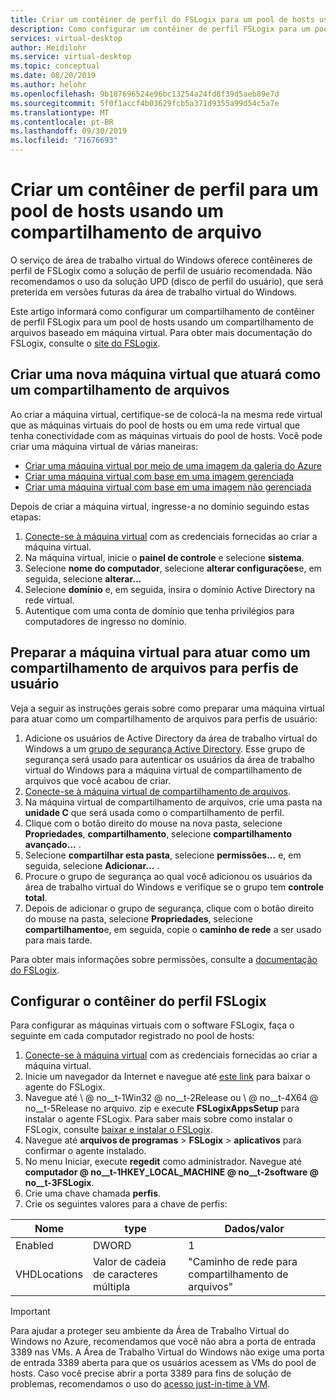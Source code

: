 ```yaml
---
title: Criar um contêiner de perfil do FSLogix para um pool de hosts usando um compartilhamento de arquivos baseado em máquina virtual-Azure
description: Como configurar um contêiner de perfil FSLogix para um pool de hosts de área de trabalho virtual do Windows usando um compartilhamento de arquivos baseado em máquina virtual.
services: virtual-desktop
author: Heidilohr
ms.service: virtual-desktop
ms.topic: conceptual
ms.date: 08/20/2019
ms.author: helohr
ms.openlocfilehash: 9b187696524e96bc13254a24fd8f39d5aeb89e7d
ms.sourcegitcommit: 5f0f1accf4b03629fcb5a371d9355a99d54c5a7e
ms.translationtype: MT
ms.contentlocale: pt-BR
ms.lasthandoff: 09/30/2019
ms.locfileid: "71676693"
---
```

# <a name="create-a-profile-container-for-a-host-pool-using-a-file-share"></a>Criar um contêiner de perfil para um pool de hosts usando um compartilhamento de arquivo

O serviço de área de trabalho virtual do Windows oferece contêineres de perfil de FSLogix como a solução de perfil de usuário recomendada. Não recomendamos o uso da solução UPD (disco de perfil do usuário), que será preterida em versões futuras da área de trabalho virtual do Windows.

Este artigo informará como configurar um compartilhamento de contêiner de perfil FSLogix para um pool de hosts usando um compartilhamento de arquivos baseado em máquina virtual. Para obter mais documentação do FSLogix, consulte o [site do FSLogix](https://docs.fslogix.com/).

## <a name="create-a-new-virtual-machine-that-will-act-as-a-file-share"></a>Criar uma nova máquina virtual que atuará como um compartilhamento de arquivos

Ao criar a máquina virtual, certifique-se de colocá-la na mesma rede virtual que as máquinas virtuais do pool de hosts ou em uma rede virtual que tenha conectividade com as máquinas virtuais do pool de hosts. Você pode criar uma máquina virtual de várias maneiras:

- [Criar uma máquina virtual por meio de uma imagem da galeria do Azure](https://docs.microsoft.com/azure/virtual-machines/windows/quick-create-portal#create-virtual-machine)
- [Criar uma máquina virtual com base em uma imagem gerenciada](https://docs.microsoft.com/azure/virtual-machines/windows/create-vm-generalized-managed)
- [Criar uma máquina virtual com base em uma imagem não gerenciada](https://github.com/Azure/azure-quickstart-templates/tree/master/101-vm-from-user-image)

Depois de criar a máquina virtual, ingresse-a no domínio seguindo estas etapas:

1. [Conecte-se à máquina virtual](https://docs.microsoft.com/azure/virtual-machines/windows/quick-create-portal#connect-to-virtual-machine) com as credenciais fornecidas ao criar a máquina virtual.
2. Na máquina virtual, inicie o **painel de controle** e selecione **sistema**.
3. Selecione **nome do computador**, selecione **alterar configurações**e, em seguida, selecione **alterar...**
4. Selecione **domínio** e, em seguida, insira o domínio Active Directory na rede virtual.
5. Autentique com uma conta de domínio que tenha privilégios para computadores de ingresso no domínio.

## <a name="prepare-the-virtual-machine-to-act-as-a-file-share-for-user-profiles"></a>Preparar a máquina virtual para atuar como um compartilhamento de arquivos para perfis de usuário

Veja a seguir as instruções gerais sobre como preparar uma máquina virtual para atuar como um compartilhamento de arquivos para perfis de usuário:

1. Adicione os usuários de Active Directory da área de trabalho virtual do Windows a um [grupo de segurança Active Directory](https://docs.microsoft.com/windows/security/identity-protection/access-control/active-directory-security-groups). Esse grupo de segurança será usado para autenticar os usuários da área de trabalho virtual do Windows para a máquina virtual de compartilhamento de arquivos que você acabou de criar.
2. [Conecte-se à máquina virtual de compartilhamento de arquivos](https://docs.microsoft.com/azure/virtual-machines/windows/quick-create-portal#connect-to-virtual-machine).
3. Na máquina virtual de compartilhamento de arquivos, crie uma pasta na **unidade C** que será usada como o compartilhamento de perfil.
4. Clique com o botão direito do mouse na nova pasta, selecione **Propriedades**, **compartilhamento**, selecione **compartilhamento avançado...** .
5. Selecione **compartilhar esta pasta**, selecione **permissões...** e, em seguida, selecione **Adicionar...** .
6. Procure o grupo de segurança ao qual você adicionou os usuários da área de trabalho virtual do Windows e verifique se o grupo tem **controle total**.
7. Depois de adicionar o grupo de segurança, clique com o botão direito do mouse na pasta, selecione **Propriedades**, selecione **compartilhamento**e, em seguida, copie o **caminho de rede** a ser usado para mais tarde.

Para obter mais informações sobre permissões, consulte a [documentação do FSLogix](https://docs.microsoft.com/fslogix/fslogix-storage-config-ht).

## <a name="configure-the-fslogix-profile-container"></a>Configurar o contêiner do perfil FSLogix

Para configurar as máquinas virtuais com o software FSLogix, faça o seguinte em cada computador registrado no pool de hosts:

1. [Conecte-se à máquina virtual](https://docs.microsoft.com/azure/virtual-machines/windows/quick-create-portal#connect-to-virtual-machine) com as credenciais fornecidas ao criar a máquina virtual.
2. Inicie um navegador da Internet e navegue até [este link](https://go.microsoft.com/fwlink/?linkid=2084562) para baixar o agente do FSLogix.
3. Navegue até \\ @ no__t-1Win32 @ no__t-2Release ou \\ @ no__t-4X64 @ no__t-5Release no arquivo. zip e execute **FSLogixAppsSetup** para instalar o agente FSLogix.  Para saber mais sobre como instalar o FSLogix, consulte [baixar e instalar o FSLogix](https://docs.microsoft.com/fslogix/install-ht).
4. Navegue até **arquivos de programas** > **FSLogix** > **aplicativos** para confirmar o agente instalado.
5. No menu Iniciar, execute **regedit** como administrador. Navegue até **computador @ no__t-1HKEY_LOCAL_MACHINE @ no__t-2software @ no__t-3FSLogix**.
6. Crie uma chave chamada **perfis**.
7. Crie os seguintes valores para a chave de perfis:

| Nome                | type               | Dados/valor                        |
|---------------------|--------------------|-----------------------------------|
| Enabled             | DWORD              | 1                                 |
| VHDLocations        | Valor de cadeia de caracteres múltipla | "Caminho de rede para compartilhamento de arquivos"     |

>[!IMPORTANT]
>Para ajudar a proteger seu ambiente da Área de Trabalho Virtual do Windows no Azure, recomendamos que você não abra a porta de entrada 3389 nas VMs. A Área de Trabalho Virtual do Windows não exige uma porta de entrada 3389 aberta para que os usuários acessem as VMs do pool de hosts. Caso você precise abrir a porta 3389 para fins de solução de problemas, recomendamos o uso do [acesso just-in-time à VM](https://docs.microsoft.com/azure/security-center/security-center-just-in-time).